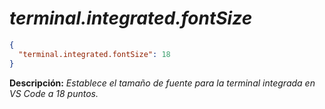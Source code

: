 <!-- Autor: Daniel Benjamin Perez Morales -->
<!-- GitHub: https://github.com/DanielBenjaminPerezMoralesDev13 -->
<!-- GitLab: https://gitlab.com/DanielBenjaminPerezMoralesDev13 -->
<!-- Correo electrónico: danielperezdev@proton.me -->

# ***terminal.integrated.fontSize***

```json
{
  "terminal.integrated.fontSize": 18
}
```

**Descripción:** *Establece el tamaño de fuente para la terminal integrada en VS Code a 18 puntos.*
